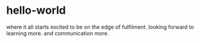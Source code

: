 # hello-world
where it all starts
excited to be on the edge of fulfilment. looking forward to learning more. and communication more.
